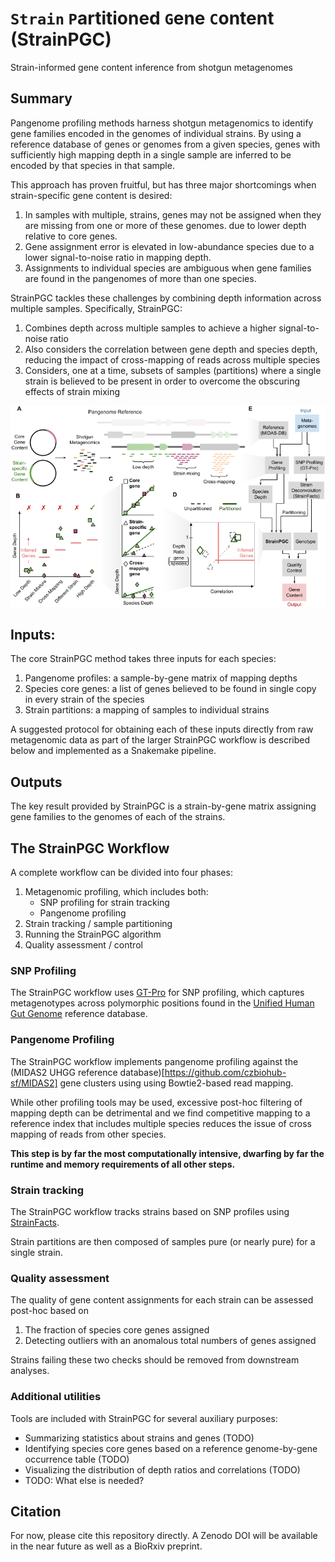 # `Strain` `P`artitioned `G`ene `C`ontent (StrainPGC)

Strain-informed gene content inference from shotgun metagenomes

## Summary

Pangenome profiling methods harness shotgun metagenomics to identify gene
families encoded in the genomes of individual strains.
By using a reference database of genes or genomes from a given
species, genes with sufficiently high mapping depth in a single sample are
inferred to be encoded by that species in that sample.

This approach has proven fruitful, but has three major shortcomings when
strain-specific gene content is desired:

1. In samples with multiple, strains, genes may not be assigned
   when they are missing from one or more of these genomes.
   due to lower depth relative to core genes.
2. Gene assignment error is elevated in low-abundance species due to a lower
   signal-to-noise ratio in mapping depth.
3. Assignments to individual species are ambiguous when gene families are found
   in the pangenomes of more than one species.

StrainPGC tackles these challenges by combining depth information across
multiple samples. Specifically, StrainPGC:

1. Combines depth across multiple samples to achieve a higher signal-to-noise
   ratio
2. Also considers the correlation between gene depth and species depth,
   reducing the impact of cross-mapping of reads across multiple species
3. Considers, one at a time, subsets of samples (partitions) where a single
   strain is believed to be present in order to overcome the obscuring effects
   of strain mixing

![StrainPGC Concept Diagram](docs/concept_diagram.png)

## Inputs:

The core StrainPGC method takes three inputs for each species:

1. Pangenome profiles: a sample-by-gene matrix of mapping depths
2. Species core genes: a list of genes believed to be found in single copy in every strain of the species
3. Strain partitions: a mapping of samples to individual strains

A suggested protocol for obtaining each of these inputs directly from raw
metagenomic data as part of the larger StrainPGC workflow is described below
and implemented as a Snakemake pipeline.

## Outputs

The key result provided by StrainPGC is a strain-by-gene matrix assigning gene
families to the genomes of each of the strains.

## The StrainPGC Workflow

A complete workflow can be divided into four phases:

1. Metagenomic profiling, which includes both:
    - SNP profiling for strain tracking
    - Pangenome profiling
2. Strain tracking / sample partitioning
3. Running the StrainPGC algorithm
4. Quality assessment / control

### SNP Profiling

The StrainPGC workflow uses [GT-Pro](https://github.com/zjshi/gt-pro) for SNP profiling,
which captures metagenotypes across polymorphic positions found in the
[Unified Human Gut Genome](https://doi.org/10.1038/s41587-020-0603-3) reference database.

### Pangenome Profiling

The StrainPGC workflow implements pangenome profiling against the
(MIDAS2 UHGG reference database)[https://github.com/czbiohub-sf/MIDAS2] gene
clusters using using Bowtie2-based read mapping.

While other profiling tools may be used, excessive post-hoc filtering
of mapping depth can be detrimental and we find competitive mapping
to a reference index that includes multiple species reduces the issue of
cross mapping of reads from other species.

**This step is by far the most computationally intensive, dwarfing by far the
runtime and memory requirements of all other steps.**

### Strain tracking

The StrainPGC workflow tracks strains based on SNP profiles using [StrainFacts](https://github.com/bsmith89/StrainFacts).

Strain partitions are then composed of samples pure (or nearly pure) for a
single strain.

### Quality assessment

The quality of gene content assignments for each strain can be assessed
post-hoc based on

1. The fraction of species core genes assigned
2. Detecting outliers with an anomalous total numbers of genes assigned

Strains failing these two checks should be removed from downstream analyses.

### Additional utilities

Tools are included with StrainPGC for several auxiliary purposes:

- Summarizing statistics about strains and genes (TODO)
- Identifying species core genes based on a reference genome-by-gene occurrence
  table (TODO)
- Visualizing the distribution of depth ratios and correlations (TODO)
- TODO: What else is needed?

## Citation

For now, please cite this repository directly.
A Zenodo DOI will be available in the near future as well as a BioRxiv
preprint.

